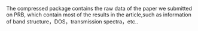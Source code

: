 The compressed package contains the raw data of the paper we submitted on PRB, which contain most of the results in the article,such as information of band structure，DOS，transmission spectra，etc..
